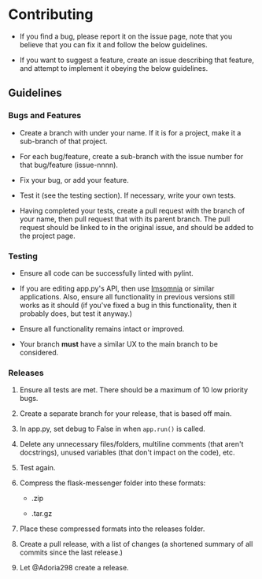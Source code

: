 # Contributing

- If you find a bug, please report it on the issue page, note that you believe that you can fix it and follow the below guidelines.

- If you want to suggest a feature, create an issue describing that feature, and attempt to implement it obeying the below guidelines.

## Guidelines

### Bugs and Features

- Create a branch with under your name. If it is for a project, make it a sub-branch of that project.

- For each bug/feature, create a sub-branch with the issue number for that bug/feature (issue-nnnn).

- Fix your bug, or add your feature.

- Test it (see the testing section). If necessary, write your own tests.

- Having completed your tests, create a pull request with the branch of your name, then pull request that with its parent branch. The pull request should be linked to in the original issue, and should be added to the project page. 

### Testing

- Ensure all code can be successfully linted with pylint.

- If you are editing app.py's API, then use [Imsomnia](https://www.imsomnia.rest) or similar applications. Also, ensure all functionality in previous versions still works as it should (if you've fixed a bug in this functionality, then it probably does, but test it anyway.)

- Ensure all functionality remains intact or improved.

- Your branch **must** have a similar UX to the main branch to be considered.

### Releases

1. Ensure all tests are met. There should be a maximum of 10 low priority bugs.

2. Create a separate branch for your release, that is based off main.

3. In app.py, set debug to False in when `app.run()` is called.

4. Delete any unnecessary files/folders, multiline comments (that aren't docstrings), unused variables (that don't impact on the code), etc.

5. Test again.

6. Compress the flask-messenger folder into these formats:

     - .zip

     - .tar.gz

7. Place these compressed formats into the releases folder.

8. Create a pull release, with a list of changes (a shortened summary of all commits since the last release.)

9. Let @Adoria298 create a release. 